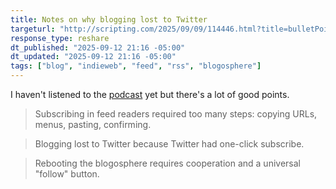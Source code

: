 ```yaml
---
title: Notes on why blogging lost to Twitter
targeturl: "http://scripting.com/2025/09/09/114446.html?title=bulletPointsFromYesterdaysPodcast"
response_type: reshare
dt_published: "2025-09-12 21:16 -05:00"
dt_updated: "2025-09-12 21:16 -05:00"
tags: ["blog", "indieweb", "feed", "rss", "blogosphere"]
---
```


I haven't listened to the [podcast](https://shownotes.scripting.com/scripting/2025/09/08/whyBloggingLostToTwitterAndOtherFolkSongs.html) yet but there's a lot of good points.

> Subscribing in feed readers required too many steps: copying URLs, menus, pasting, confirming.

> Blogging lost to Twitter because Twitter had one-click subscribe.

> Rebooting the blogosphere requires cooperation and a universal "follow" button.
